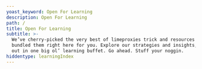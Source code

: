 ```yaml
---
yoast_keyword: Open For Learning
description: Open For Learning
path: /
title: Open For Learning
subtitle: >-
  We’ve cherry-picked the very best of limeproxies trick and resources and
  bundled them right here for you. Explore our strategies and insights, all laid
  out in one big ol’ learning buffet. Go ahead. Stuff your noggin.
hiddentype: learningIndex
---
```


